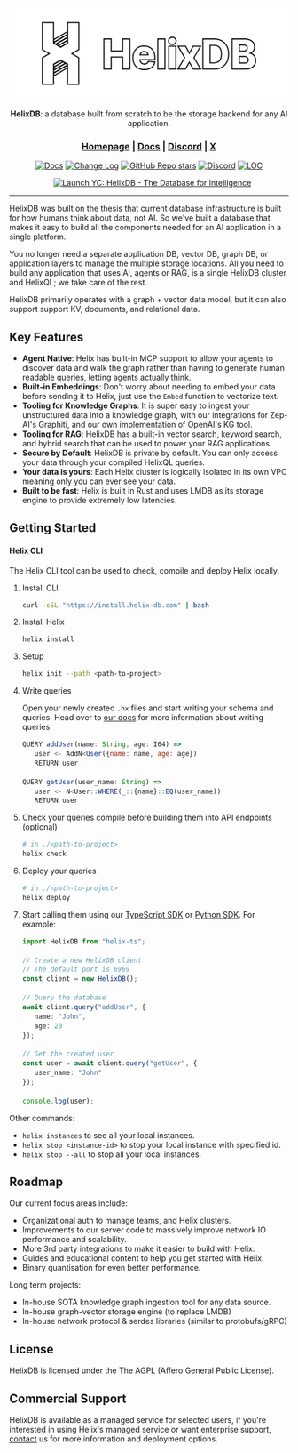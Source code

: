 <div align="center">

<picture>
  <img src="/docs/full_logo.png" alt="HelixDB Logo">
</picture>

<b>HelixDB</b>: a database built from scratch to be the storage backend for any AI application.

<h3>
  <a href="https://helix-db.com">Homepage</a> |
  <a href="https://docs.helix-db.com">Docs</a> |
  <a href="https://discord.gg/2stgMPr5BD">Discord</a> |
  <a href="https://x.com/hlx_db">X</a>
</h3>

[![Docs](https://img.shields.io/badge/docs-latest-blue)](https://docs.helix-db.com)
[![Change Log](https://img.shields.io/badge/changelog-latest-blue)](https://docs.helix-db.com/change-log/helixdb)
[![GitHub Repo stars](https://img.shields.io/github/stars/HelixDB/helix-db)](https://github.com/HelixDB/helix-db/stargazers)
[![Discord](https://img.shields.io/discord/1354148209005559819)](https://discord.gg/2stgMPr5BD)
[![LOC](https://img.shields.io/endpoint?url=https://ghloc.vercel.app/api/HelixDB/helix-db/badge?filter=.rs$,.sh$&style=flat&logoColor=white&label=Lines%20of%20Code)](https://github.com/HelixDB/helix-db)

<a href="https://www.ycombinator.com/launches/Naz-helixdb-the-database-for-rag-ai" target="_blank"><img src="https://www.ycombinator.com/launches/Naz-helixdb-the-database-for-rag-ai/upvote_embed.svg" alt="Launch YC: HelixDB - The Database for Intelligence" style="margin-left: 12px;"/></a>
</div>

<hr>

HelixDB was built on the thesis that current database infrastructure is built for how humans think about data, not AI. So we've built a database that makes it easy to build all the components needed for an AI application in a single platform. 

You no longer need a separate application DB, vector DB, graph DB, or application layers to manage the multiple storage locations. All you need to build any application that uses AI, agents or RAG, is a single HelixDB cluster and HelixQL; we take care of the rest.

HelixDB primarily operates with a graph + vector data model, but it can also support support KV, documents, and relational data.


## Key Features
- **Agent Native**: Helix has built-in MCP support to allow your agents to discover data and walk the graph rather than having to generate human readable queries, letting agents actually think.
- **Built-in Embeddings**: Don't worry about needing to embed your data before sending it to Helix, just use the `Embed` function to vectorize text.
- **Tooling for Knowledge Graphs**: It is super easy to ingest your unstructured data into a knowledge graph, with our integrations for Zep-AI's Graphiti, and our own implementation of OpenAI's KG tool.
- **Tooling for RAG**: HelixDB has a built-in vector search, keyword search, and hybrid search that can be used to power your RAG applications.
- **Secure by Default**: HelixDB is private by default. You can only access your data through your compiled HelixQL queries.
- **Your data is yours**: Each Helix cluster is logically isolated in its own VPC meaning only you can ever see your data. 
- **Built to be fast**: Helix is built in Rust and uses LMDB as its storage engine to provide extremely low latencies.

## Getting Started
#### Helix CLI
The Helix CLI tool can be used to check, compile and deploy Helix locally.

1. Install CLI

   ```bash
   curl -sSL "https://install.helix-db.com" | bash
   ```

2. Install Helix

   ```bash
   helix install
   ```

3. Setup

   ```bash
   helix init --path <path-to-project>
   ```

4. Write queries

   Open your newly created `.hx` files and start writing your schema and queries.
   Head over to [our docs](https://docs.helix-db.com/introduction/cookbook/basic) for more information about writing queries
   ```js
   QUERY addUser(name: String, age: I64) =>
      user <- AddN<User({name: name, age: age})
      RETURN user

   QUERY getUser(user_name: String) =>
      user <- N<User::WHERE(_::{name}::EQ(user_name))
      RETURN user
   ```

6. Check your queries compile before building them into API endpoints (optional)

   ```bash
   # in ./<path-to-project>
   helix check
   ```

7. Deploy your queries

   ```bash
   # in ./<path-to-project>
   helix deploy
   ```
8. Start calling them using our [TypeScript SDK](https://github.com/HelixDB/helix-ts) or [Python SDK](https://github.com/HelixDB/helix-py). For example:
   ```typescript
   import HelixDB from "helix-ts";

   // Create a new HelixDB client
   // The default port is 6969
   const client = new HelixDB();

   // Query the database
   await client.query("addUser", {
      name: "John",
      age: 20
   });

   // Get the created user
   const user = await client.query("getUser", {
      user_name: "John"
   });

   console.log(user);
   ```


Other commands:

- `helix instances` to see all your local instances.
- `helix stop <instance-id>` to stop your local instance with specified id.
- `helix stop --all` to stop all your local instances.

## Roadmap
Our current focus areas include:
- Organizational auth to manage teams, and Helix clusters. 
- Improvements to our server code to massively improve network IO performance and scalability.
- More 3rd party integrations to make it easier to build with Helix.
- Guides and educational content to help you get started with Helix.
- Binary quantisation for even better performance.

Long term projects:
- In-house SOTA knowledge graph ingestion tool for any data source.
- In-house graph-vector storage engine (to replace LMDB)
- In-house network protocol & serdes libraries (similar to protobufs/gRPC)

## License
HelixDB is licensed under the The AGPL (Affero General Public License).

## Commercial Support
HelixDB is available as a managed service for selected users, if you're interested in using Helix's managed service or want enterprise support, [contact](mailto:founders@helix-db.com) us for more information and deployment options.
